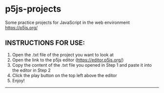 # p5js-projects
Some practice projects for JavaScript in the web environment https://p5js.org/

INSTRUCTIONS FOR USE:
--------------------------------------------------------------------------------------------------------------------------------------------
1. Open the .txt file of the project you want to look at
2. Open the link to the p5js editor (https://editor.p5js.org/)
3. Copy the content of the .txt file you opened in Step 1 and paste it into the editor in Step 2
4. Click the play button on the top left above the editor
5. Enjoy!
--------------------------------------------------------------------------------------------------------------------------------------------
